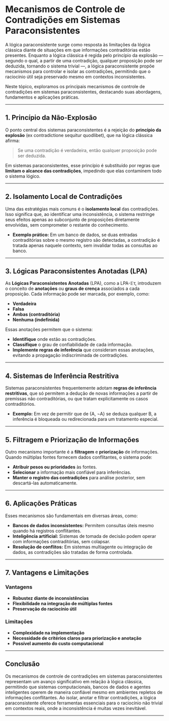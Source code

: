 
# Mecanismos de Controle de Contradições em Sistemas Paraconsistentes

A lógica paraconsistente surge como resposta às limitações da lógica clássica diante de situações em que informações contraditórias estão presentes. Enquanto a lógica clássica é regida pelo princípio da explosão — segundo o qual, a partir de uma contradição, qualquer proposição pode ser deduzida, tornando o sistema trivial —, a lógica paraconsistente propõe mecanismos para controlar e isolar as contradições, permitindo que o raciocínio útil seja preservado mesmo em contextos inconsistentes.

Neste tópico, exploramos os principais mecanismos de controle de contradições em sistemas paraconsistentes, destacando suas abordagens, fundamentos e aplicações práticas.

---

## 1. Princípio da Não-Explosão

O ponto central dos sistemas paraconsistentes é a rejeição do **princípio da explosão** (ex contradictione sequitur quodlibet), que na lógica clássica afirma:

> Se uma contradição é verdadeira, então qualquer proposição pode ser deduzida.

Em sistemas paraconsistentes, esse princípio é substituído por regras que **limitam o alcance das contradições**, impedindo que elas contaminem todo o sistema lógico.

---

## 2. Isolamento Local de Contradições

Uma das estratégias mais comuns é o **isolamento local** das contradições. Isso significa que, ao identificar uma inconsistência, o sistema restringe seus efeitos apenas ao subconjunto de proposições diretamente envolvidas, sem comprometer o restante do conhecimento.

- **Exemplo prático:** Em um banco de dados, se duas entradas contraditórias sobre o mesmo registro são detectadas, a contradição é tratada apenas naquele contexto, sem invalidar todas as consultas ao banco.

---

## 3. Lógicas Paraconsistentes Anotadas (LPA)

As **Lógicas Paraconsistentes Anotadas** (LPA), como a LPA-𝔼τ, introduzem o conceito de **anotações** ou **graus de crença** associados a cada proposição. Cada informação pode ser marcada, por exemplo, como:

- **Verdadeira**
- **Falsa**
- **Ambas (contraditória)**
- **Nenhuma (indefinida)**

Essas anotações permitem que o sistema:

- **Identifique** onde estão as contradições.
- **Classifique** o grau de confiabilidade de cada informação.
- **Implemente regras de inferência** que consideram essas anotações, evitando a propagação indiscriminada de contradições.

---

## 4. Sistemas de Inferência Restritiva

Sistemas paraconsistentes frequentemente adotam **regras de inferência restritivas**, que só permitem a dedução de novas informações a partir de premissas não contraditórias, ou que tratam explicitamente os casos contraditórios.

- **Exemplo:** Em vez de permitir que de {A, ¬A} se deduza qualquer B, a inferência é bloqueada ou redirecionada para um tratamento especial.

---

## 5. Filtragem e Priorização de Informações

Outro mecanismo importante é a **filtragem** e **priorização** de informações. Quando múltiplas fontes fornecem dados conflitantes, o sistema pode:

- **Atribuir pesos ou prioridades** às fontes.
- **Selecionar** a informação mais confiável para inferências.
- **Manter o registro das contradições** para análise posterior, sem descartá-las automaticamente.

---

## 6. Aplicações Práticas

Esses mecanismos são fundamentais em diversas áreas, como:

- **Bancos de dados inconsistentes:** Permitem consultas úteis mesmo quando há registros conflitantes.
- **Inteligência artificial:** Sistemas de tomada de decisão podem operar com informações contraditórias, sem colapsar.
- **Resolução de conflitos:** Em sistemas multiagente ou integração de dados, as contradições são tratadas de forma controlada.

---

## 7. Vantagens e Limitações

### Vantagens

- **Robustez diante de inconsistências**
- **Flexibilidade na integração de múltiplas fontes**
- **Preservação do raciocínio útil**

### Limitações

- **Complexidade na implementação**
- **Necessidade de critérios claros para priorização e anotação**
- **Possível aumento do custo computacional**

---

## Conclusão

Os mecanismos de controle de contradições em sistemas paraconsistentes representam um avanço significativo em relação à lógica clássica, permitindo que sistemas computacionais, bancos de dados e agentes inteligentes operem de maneira confiável mesmo em ambientes repletos de informações conflitantes. Ao isolar, anotar e filtrar contradições, a lógica paraconsistente oferece ferramentas essenciais para o raciocínio não trivial em contextos reais, onde a inconsistência é muitas vezes inevitável.

---
```